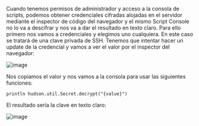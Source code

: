 Cuando tenemos permisos de administrador y acceso a la consola de scripts, podemos obtener credenciales cifradas alojadas en el servidor mediante el inspector de código del navegador y el mismo Script Console no lo va a descifrar y nos va a dar el resultado en texto claro.
Para ello primero nos vamos a credenciales y elegimos uno cualquiera. En este caso se tratará de una clave privada de SSH.
Tenemos que intentar hacer un update de la credencial y vamos a ver el valor por el inspector del navegador:

![image](https://github.com/SrMeirins/KnowledgeVault/assets/95763783/42e2b7f9-0eab-48b5-9f5a-781f079330c0)

Nos copiamos el valor y nos vamos a la consola para usar las siguientes funciones:

`println hudson.util.Secret.decrypt("{value}")`

El resultado sería la clave en texto claro:

![image](https://github.com/SrMeirins/KnowledgeVault/assets/95763783/1a82713c-d942-4026-b55c-1ce07fc0abe8)
